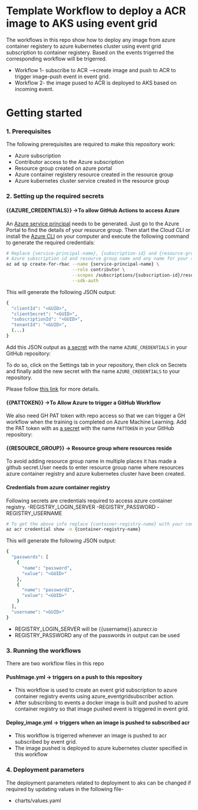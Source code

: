 # Template Workflow to deploy a ACR image to AKS using event grid

The workflows in this repo show how to deploy any image from azure container registery to azure kubernetes cluster using event grid subscription to container registery.
Based on the events trigerred the corresponding workflow will be trigerred.
- Workflow 1- subscribe to ACR -->create image and push to ACR to trigger image-push event in event grid.
- Workflow 2- the image pused to ACR is deployed to AKS based on incoming event. 

# Getting started

### 1. Prerequisites

The following prerequisites are required to make this repository work:
- Azure subscription
- Contributor access to the Azure subscription
- Resource group created on azure portal
- Azure container registery resource created in the resource group
- Azure kubernetes cluster service created in the resource group

### 2. Setting up the required secrets

#### {{AZURE_CREDENTIALS}}  ->To allow GitHub Actions to access Azure
An [Azure service principal](https://docs.microsoft.com/en-us/azure/active-directory/develop/app-objects-and-service-principals) needs to be generated. Just go to the Azure Portal to find the details of your resource group. Then start the Cloud CLI or install the [Azure CLI](https://docs.microsoft.com/en-us/cli/azure/install-azure-cli?view=azure-cli-latest) on your computer and execute the following command to generate the required credentials:

```sh
# Replace {service-principal-name}, {subscription-id} and {resource-group} with your 
# Azure subscription id and resource group name and any name for your service principle
az ad sp create-for-rbac --name {service-principal-name} \
                         --role contributor \
                         --scopes /subscriptions/{subscription-id}/resourceGroups/{resource-group} \
                         --sdk-auth
```

This will generate the following JSON output:

```sh
{
  "clientId": "<GUID>",
  "clientSecret": "<GUID>",
  "subscriptionId": "<GUID>",
  "tenantId": "<GUID>",
  (...)
}
```

Add this JSON output as [a secret](https://help.github.com/en/actions/configuring-and-managing-workflows/creating-and-storing-encrypted-secrets#creating-encrypted-secrets) with the name `AZURE_CREDENTIALS` in your GitHub repository:

To do so, click on the Settings tab in your repository, then click on Secrets and finally add the new secret with the name `AZURE_CREDENTIALS` to your repository.

Please follow [this link](https://help.github.com/en/actions/configuring-and-managing-workflows/creating-and-storing-encrypted-secrets#creating-encrypted-secrets) for more details. 

#### {{PATTOKEN}} ->To Allow Azure to trigger a GitHub Workflow
 We also need GH PAT token with repo access so that we can trigger a GH workflow when the training is completed on Azure Machine Learning. Add the PAT token with as [a secret](https://help.github.com/en/actions/configuring-and-managing-workflows/creating-and-storing-encrypted-secrets#creating-encrypted-secrets) with the name `PATTOKEN` in your GitHub repository:


#### {{RESOURCE_GROUP}} -> Resource group where resources reside
To avoid adding resource group name in multiple places it has made a github secret.User needs to enter resource group name where resources azure container registry and azure kubernetes cluster have been created.

#### Credentials from azure container registry
Following secrets are credentials required to access azure container registry.
-REGISTRY_LOGIN_SERVER
-REGISTRY_PASSWORD
-REGISTRY_USERNAME

```sh
# To get the above info replace {container-registry-name} with your container registryname 
az acr credential show -n {container-registry-name}
```
This will generate the following JSON output:
```sh
{
  "passwords": [
    {
      "name": "password",
      "value": "<GUID>"
    },
    {
      "name": "password2",
      "value": "<GUID>"
    }
  ],
  "username": "<GUID>"
}
```
- REGISTRY_LOGIN_SERVER will be {{username}}.azurecr.io
- REGISTRY_PASSWORD any of the passwords in output can be used

### 3. Running the workflows
There are two workflow files in this repo
#### PushImage.yml -> triggers on a push to this repository
  - This workflow is used to create an event grid subscription to azure container registry events using azure_eventgridsubscriber action.
  - After subscribing to events a docker image  is built and pushed to azure container registry so that image pushed event is triggered in event grid.
#### Deploy_image.yml -> triggers when an image is pushed to subscribed acr
  - This workflow is trigerred whenever an image is pushed to acr subscribed by event grid.
  - The image pushed is deployed to azure kubernetes cluster specified in this workflow

### 4. Deployment parameters
 The deployment parameters related to deployment to aks can be changed if required by updating values in the following file-
 - charts/values.yaml

